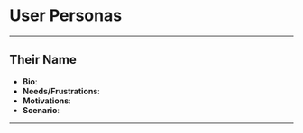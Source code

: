 # User Personas

<!-- some introduction -->

---

<!-- a persona -->

## Their Name

- **Bio**:
- **Needs/Frustrations**:
- **Motivations**:
- **Scenario**:

---

<!-- more personas ... -->
